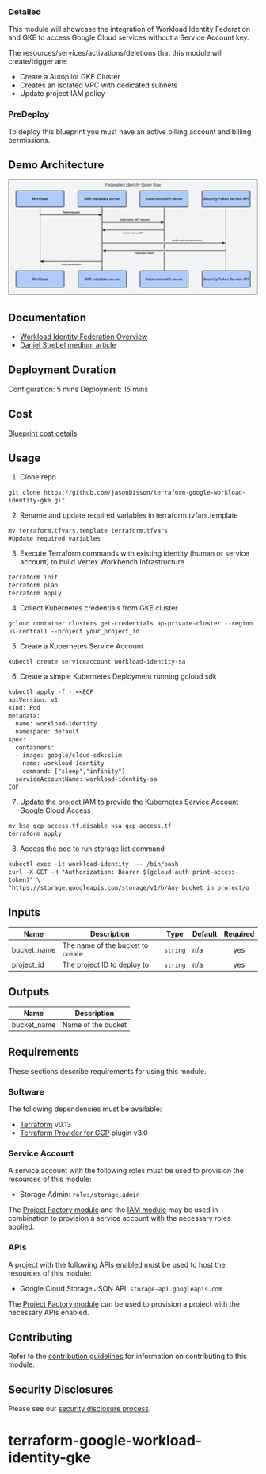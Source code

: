 
### Detailed
This module will showcase the integration of Workload Identity Federation and GKE to access Google Cloud services without a Service Account key.

The resources/services/activations/deletions that this module will create/trigger are:

- Create a Autopilot GKE Cluster
- Creates an isolated VPC with dedicated subnets 
- Update project IAM policy

### PreDeploy
To deploy this blueprint you must have an active billing account and billing permissions.

## Demo Architecture
![Reference Architecture](diagram/workload-identity-token-flow.svg)

## Documentation
- [Workload Identity Federation Overview](https://cloud.google.com/kubernetes-engine/docs/concepts/workload-identity)
- [Daniel Strebel medium article ](https://medium.com/google-cloud/whoami-the-quest-of-understanding-gke-workload-identity-federation-e951e5e4a03f)

## Deployment Duration
Configuration: 5 mins
Deployment: 15 mins

## Cost
[Blueprint cost details](https://cloud.google.com/products/calculator?id=02fb0c45-cc29-4567-8cc6-f72ac9024add)

## Usage

1. Clone repo
```
git clone https://github.com/jasonbisson/terraform-google-workload-identity-gke.git

```

2. Rename and update required variables in terraform.tvfars.template
```
mv terraform.tfvars.template terraform.tfvars
#Update required variables
```
3. Execute Terraform commands with existing identity (human or service account) to build Vertex Workbench Infrastructure 

```
terraform init
terraform plan
terraform apply
```

4. Collect Kubernetes credentials from GKE cluster

``` 
gcloud container clusters get-credentials ap-private-cluster --region us-central1 --project your_project_id
```

5. Create a Kubernetes Service Account 
```
kubectl create serviceaccount workload-identity-sa
```

6. Create a simple Kubernetes Deployment running gcloud sdk
```
kubectl apply -f - <<EOF 
apiVersion: v1
kind: Pod
metadata:
  name: workload-identity
  namespace: default
spec:
  containers:
  - image: google/cloud-sdk:slim
    name: workload-identity
    command: ["sleep","infinity"]
  serviceAccountName: workload-identity-sa
EOF
```

7. Update the project IAM to provide the Kubernetes Service Account Google Cloud Access

```
mv ksa_gcp_access.tf.disable ksa_gcp_access.tf
terraform apply
```

8. Access the pod to run storage list command
```
kubectl exec -it workload-identity  -- /bin/bash
curl -X GET -H "Authorization: Bearer $(gcloud auth print-access-token)" \
"https://storage.googleapis.com/storage/v1/b/Any_bucket_in_project/o

```







<!-- BEGINNING OF PRE-COMMIT-TERRAFORM DOCS HOOK -->
## Inputs

| Name | Description | Type | Default | Required |
|------|-------------|------|---------|:--------:|
| bucket\_name | The name of the bucket to create | `string` | n/a | yes |
| project\_id | The project ID to deploy to | `string` | n/a | yes |

## Outputs

| Name | Description |
|------|-------------|
| bucket\_name | Name of the bucket |

<!-- END OF PRE-COMMIT-TERRAFORM DOCS HOOK -->

## Requirements

These sections describe requirements for using this module.

### Software

The following dependencies must be available:

- [Terraform][terraform] v0.13
- [Terraform Provider for GCP][terraform-provider-gcp] plugin v3.0

### Service Account

A service account with the following roles must be used to provision
the resources of this module:

- Storage Admin: `roles/storage.admin`

The [Project Factory module][project-factory-module] and the
[IAM module][iam-module] may be used in combination to provision a
service account with the necessary roles applied.

### APIs

A project with the following APIs enabled must be used to host the
resources of this module:

- Google Cloud Storage JSON API: `storage-api.googleapis.com`

The [Project Factory module][project-factory-module] can be used to
provision a project with the necessary APIs enabled.

## Contributing

Refer to the [contribution guidelines](./CONTRIBUTING.md) for
information on contributing to this module.

[iam-module]: https://registry.terraform.io/modules/terraform-google-modules/iam/google
[project-factory-module]: https://registry.terraform.io/modules/terraform-google-modules/project-factory/google
[terraform-provider-gcp]: https://www.terraform.io/docs/providers/google/index.html
[terraform]: https://www.terraform.io/downloads.html

## Security Disclosures

Please see our [security disclosure process](./SECURITY.md).
# terraform-google-workload-identity-gke
